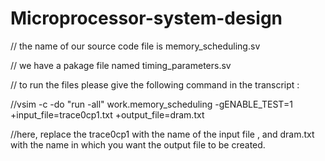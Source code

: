 # Microprocessor-system-design
// the name of our source code file is memory_scheduling.sv

// we have a pakage file named timing_parameters.sv 

// to run the files please give the following command in the transcript :

//vsim -c -do "run -all" work.memory_scheduling -gENABLE_TEST=1 +input_file=trace0cp1.txt +output_file=dram.txt
 
//here, replace the trace0cp1 with the name of the input file , and dram.txt with the name in which you want the output file to be created.
